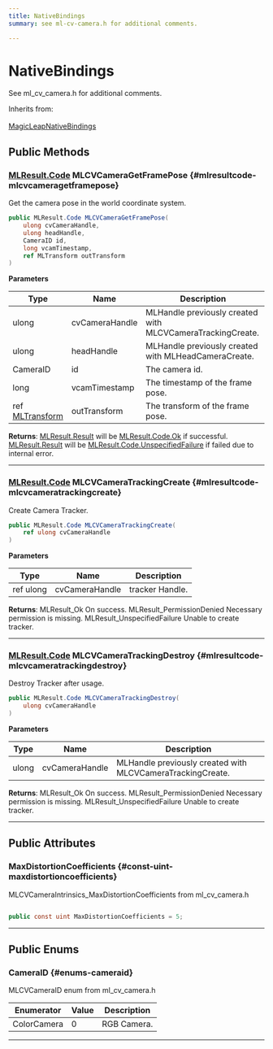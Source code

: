 ```yaml
---
title: NativeBindings
summary: see ml-cv-camera.h for additional comments. 

---
```


# NativeBindings




See ml&#95;cv&#95;camera.h for additional comments.   


Inherits from: <br></br>[MagicLeapNativeBindings](/versioned_docs/version-14-Jun-2023/unity-api/api/UnityEngine.XR.MagicLeap.Native/MagicLeapNativeBindings/UnityEngine.XR.MagicLeap.Native.MagicLeapNativeBindings.md)




## Public Methods

### [MLResult.Code](/versioned_docs/version-14-Jun-2023/unity-api/api/UnityEngine.XR.MagicLeap/UnityEngine.XR.MagicLeap.MLResult.md#enums-code) MLCVCameraGetFramePose {#mlresultcode-mlcvcameragetframepose}

Get the camera pose in the world coordinate system. 

```csharp
public MLResult.Code MLCVCameraGetFramePose(
    ulong cvCameraHandle,
    ulong headHandle,
    CameraID id,
    long vcamTimestamp,
    ref MLTransform outTransform
)
```


**Parameters**

| Type | Name  | Description  | 
|--|--|--|
| ulong |cvCameraHandle|MLHandle previously created with MLCVCameraTrackingCreate.|
| ulong |headHandle|MLHandle previously created with MLHeadCameraCreate.|
| CameraID |id|The camera id.|
| long |vcamTimestamp|The timestamp of the frame pose.|
| ref [MLTransform](/versioned_docs/version-14-Jun-2023/unity-api/api/UnityEngine.XR.MagicLeap.Native/MagicLeapNativeBindings/UnityEngine.XR.MagicLeap.Native.MagicLeapNativeBindings.MLTransform.md) |outTransform|The transform of the frame pose.|






**Returns**: [MLResult.Result](/versioned_docs/version-14-Jun-2023/unity-api/api/UnityEngine.XR.MagicLeap/UnityEngine.XR.MagicLeap.MLResult.md#readonly-result) will be  [MLResult.Code.Ok](/versioned_docs/version-14-Jun-2023/unity-api/api/UnityEngine.XR.MagicLeap/UnityEngine.XR.MagicLeap.MLResult.md#enums-ok)  if successful. [MLResult.Result](/versioned_docs/version-14-Jun-2023/unity-api/api/UnityEngine.XR.MagicLeap/UnityEngine.XR.MagicLeap.MLResult.md#readonly-result) will be  [MLResult.Code.UnspecifiedFailure](/versioned_docs/version-14-Jun-2023/unity-api/api/UnityEngine.XR.MagicLeap/UnityEngine.XR.MagicLeap.MLResult.md#enums-unspecifiedfailure)  if failed due to internal error. 



-----------

### [MLResult.Code](/versioned_docs/version-14-Jun-2023/unity-api/api/UnityEngine.XR.MagicLeap/UnityEngine.XR.MagicLeap.MLResult.md#enums-code) MLCVCameraTrackingCreate {#mlresultcode-mlcvcameratrackingcreate}

Create Camera Tracker. 

```csharp
public MLResult.Code MLCVCameraTrackingCreate(
    ref ulong cvCameraHandle
)
```


**Parameters**

| Type | Name  | Description  | 
|--|--|--|
| ref ulong |cvCameraHandle|tracker Handle.|






**Returns**: MLResult&#95;Ok On success. MLResult&#95;PermissionDenied Necessary permission is missing. MLResult&#95;UnspecifiedFailure Unable to create tracker.



-----------

### [MLResult.Code](/versioned_docs/version-14-Jun-2023/unity-api/api/UnityEngine.XR.MagicLeap/UnityEngine.XR.MagicLeap.MLResult.md#enums-code) MLCVCameraTrackingDestroy {#mlresultcode-mlcvcameratrackingdestroy}

Destroy Tracker after usage. 

```csharp
public MLResult.Code MLCVCameraTrackingDestroy(
    ulong cvCameraHandle
)
```


**Parameters**

| Type | Name  | Description  | 
|--|--|--|
| ulong |cvCameraHandle|MLHandle previously created with MLCVCameraTrackingCreate.|






**Returns**: MLResult&#95;Ok On success. MLResult&#95;PermissionDenied Necessary permission is missing. MLResult&#95;UnspecifiedFailure Unable to create tracker. 



-----------

## Public Attributes

### MaxDistortionCoefficients {#const-uint-maxdistortioncoefficients}

 MLCVCameraIntrinsics&#95;MaxDistortionCoefficients  from ml&#95;cv&#95;camera.h 

```csharp

public const uint MaxDistortionCoefficients = 5;

```






-----------

## Public Enums

### CameraID {#enums-cameraid}

MLCVCameraID enum from ml&#95;cv&#95;camera.h 

| Enumerator | Value | Description |
| ---------- | ----- | ----------- |
| ColorCamera | 0| RGB Camera.   |








-----------

